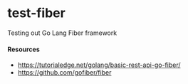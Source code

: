 # test-fiber

Testing out Go Lang Fiber framework

#### Resources

- https://tutorialedge.net/golang/basic-rest-api-go-fiber/
- https://github.com/gofiber/fiber
